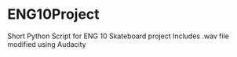 # ENG10Project
Short Python Script for ENG 10 Skateboard project
Includes .wav file modified using Audacity
